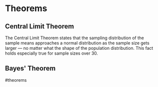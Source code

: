 # Theorems

## Central Limit Theorem

The Central Limit Theorem states that the sampling distribution of the sample means approaches a normal distribution as the sample size gets larger — no matter what the shape of the population distribution. This fact holds especially true for sample sizes over 30. 
## Bayes' Theorem

#theorems